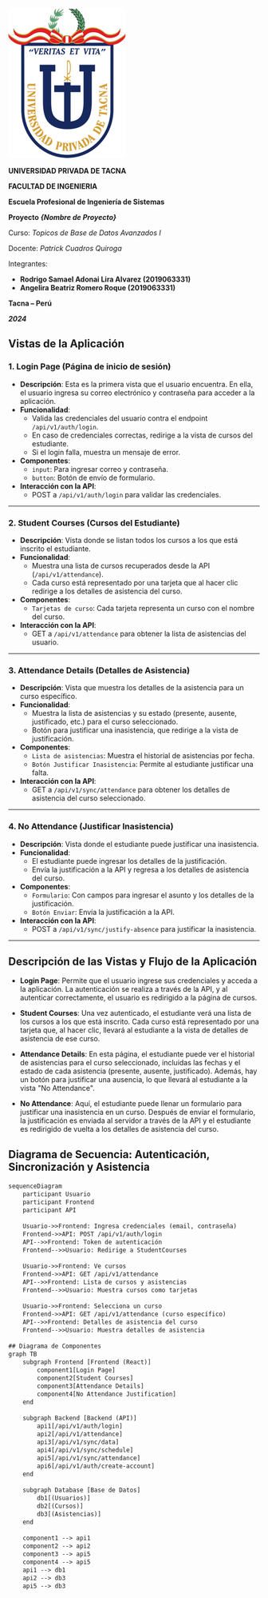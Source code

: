 ![./media/media/image1.png](./media/logo-upt.png)

**UNIVERSIDAD PRIVADA DE TACNA**

**FACULTAD DE INGENIERIA**

**Escuela Profesional de Ingeniería de Sistemas**

**Proyecto _{Nombre de Proyecto}_**

Curso: _Topicos de Base de Datos Avanzados I_

Docente: _Patrick Cuadros Quiroga_

Integrantes:

- **Rodrigo Samael Adonai Lira Alvarez (2019063331)**
- **Angelira Beatriz Romero Roque (2019063331)**

**Tacna – Perú**

***2024***

## Vistas de la Aplicación

### 1. Login Page (Página de inicio de sesión)
- **Descripción**: Esta es la primera vista que el usuario encuentra. En ella, el usuario ingresa su correo electrónico y contraseña para acceder a la aplicación.
- **Funcionalidad**:
  - Valida las credenciales del usuario contra el endpoint `/api/v1/auth/login`.
  - En caso de credenciales correctas, redirige a la vista de cursos del estudiante.
  - Si el login falla, muestra un mensaje de error.
- **Componentes**:
  - `input`: Para ingresar correo y contraseña.
  - `button`: Botón de envío de formulario.
- **Interacción con la API**:
  - POST a `/api/v1/auth/login` para validar las credenciales.

---

### 2. Student Courses (Cursos del Estudiante)
- **Descripción**: Vista donde se listan todos los cursos a los que está inscrito el estudiante.
- **Funcionalidad**:
  - Muestra una lista de cursos recuperados desde la API (`/api/v1/attendance`).
  - Cada curso está representado por una tarjeta que al hacer clic redirige a los detalles de asistencia del curso.
- **Componentes**:
  - `Tarjetas de curso`: Cada tarjeta representa un curso con el nombre del curso.
- **Interacción con la API**:
  - GET a `/api/v1/attendance` para obtener la lista de asistencias del usuario.

---

### 3. Attendance Details (Detalles de Asistencia)
- **Descripción**: Vista que muestra los detalles de la asistencia para un curso específico.
- **Funcionalidad**:
  - Muestra la lista de asistencias y su estado (presente, ausente, justificado, etc.) para el curso seleccionado.
  - Botón para justificar una inasistencia, que redirige a la vista de justificación.
- **Componentes**:
  - `Lista de asistencias`: Muestra el historial de asistencias por fecha.
  - `Botón Justificar Inasistencia`: Permite al estudiante justificar una falta.
- **Interacción con la API**:
  - GET a `/api/v1/sync/attendance` para obtener los detalles de asistencia del curso seleccionado.

---

### 4. No Attendance (Justificar Inasistencia)
- **Descripción**: Vista donde el estudiante puede justificar una inasistencia.
- **Funcionalidad**:
  - El estudiante puede ingresar los detalles de la justificación.
  - Envía la justificación a la API y regresa a los detalles de asistencia del curso.
- **Componentes**:
  - `Formulario`: Con campos para ingresar el asunto y los detalles de la justificación.
  - `Botón Enviar`: Envía la justificación a la API.
- **Interacción con la API**:
  - POST a `/api/v1/sync/justify-absence` para justificar la inasistencia.

---

## Descripción de las Vistas y Flujo de la Aplicación

- **Login Page**: Permite que el usuario ingrese sus credenciales y acceda a la aplicación. La autenticación se realiza a través de la API, y al autenticar correctamente, el usuario es redirigido a la página de cursos.
  
- **Student Courses**: Una vez autenticado, el estudiante verá una lista de los cursos a los que está inscrito. Cada curso está representado por una tarjeta que, al hacer clic, llevará al estudiante a la vista de detalles de asistencia de ese curso.

- **Attendance Details**: En esta página, el estudiante puede ver el historial de asistencias para el curso seleccionado, incluidas las fechas y el estado de cada asistencia (presente, ausente, justificado). Además, hay un botón para justificar una ausencia, lo que llevará al estudiante a la vista "No Attendance".

- **No Attendance**: Aquí, el estudiante puede llenar un formulario para justificar una inasistencia en un curso. Después de enviar el formulario, la justificación es enviada al servidor a través de la API y el estudiante es redirigido de vuelta a los detalles de asistencia del curso.

## Diagrama de Secuencia: Autenticación, Sincronización y Asistencia

```mermaid
sequenceDiagram
    participant Usuario
    participant Frontend
    participant API

    Usuario->>Frontend: Ingresa credenciales (email, contraseña)
    Frontend->>API: POST /api/v1/auth/login
    API-->>Frontend: Token de autenticación
    Frontend-->>Usuario: Redirige a StudentCourses

    Usuario->>Frontend: Ve cursos
    Frontend->>API: GET /api/v1/attendance
    API-->>Frontend: Lista de cursos y asistencias
    Frontend-->>Usuario: Muestra cursos como tarjetas

    Usuario->>Frontend: Selecciona un curso
    Frontend->>API: GET /api/v1/attendance (curso específico)
    API-->>Frontend: Detalles de asistencia del curso
    Frontend-->>Usuario: Muestra detalles de asistencia

## Diagrama de Componentes
graph TB
    subgraph Frontend [Frontend (React)]
        component1[Login Page]
        component2[Student Courses]
        component3[Attendance Details]
        component4[No Attendance Justification]
    end

    subgraph Backend [Backend (API)]
        api1[/api/v1/auth/login]
        api2[/api/v1/attendance]
        api3[/api/v1/sync/data]
        api4[/api/v1/sync/schedule]
        api5[/api/v1/sync/attendance]
        api6[/api/v1/auth/create-account]
    end

    subgraph Database [Base de Datos]
        db1[(Usuarios)]
        db2[(Cursos)]
        db3[(Asistencias)]
    end

    component1 --> api1
    component2 --> api2
    component3 --> api5
    component4 --> api5
    api1 --> db1
    api2 --> db3
    api5 --> db3
